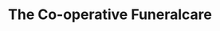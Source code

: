 ---
title: "The Co-operative Funeralcare"
url: /chester-le-street/the-co-operative-funeralcare/
shop: Bestattungen
---